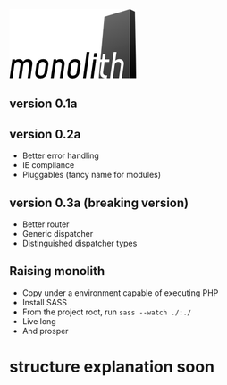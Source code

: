 ![](https://raw.githubusercontent.com/sergiorribeiro/monolith/master/application/assets/images/monolith.png)
## version 0.1a
## version 0.2a
- Better error handling
- IE compliance
- Pluggables (fancy name for modules)
## version 0.3a (breaking version)
- Better router
- Generic dispatcher
- Distinguished dispatcher types

## Raising monolith
- Copy under a environment capable of executing PHP
- Install SASS
- From the project root, run `sass --watch ./:./`
- Live long
- And prosper

# structure explanation soon